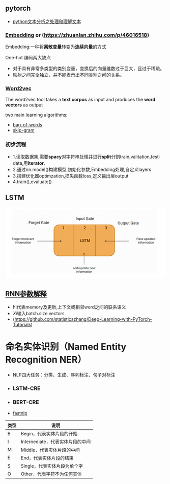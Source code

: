 ## pytorch

- [python文本分析之处理和理解文本](https://zhuanlan.zhihu.com/p/340879728)

### [Embedding](https://towardsdatascience.com/neural-network-embeddings-explained-4d028e6f0526) or (https://zhuanlan.zhihu.com/p/46016518)

Embedding:一种将**离散变量**转变为**连续向量**的方式

One-hot 编码两大缺点

- 对于具有非常多类型的类别变量，变换后的向量维数过于巨大，且过于稀疏。
- 映射之间完全独立，并不能表示出不同类别之间的关系。

### [Word2vec](https://code.google.com/archive/p/word2vec/)

The word2vec tool takes a **text corpus** as input and produces the **word vectors** as output

two main learning algorithms:
- [bag-of-words](https://arxiv.org/pdf/1301.3781.pdf)
- [skip-gram](https://arxiv.org/pdf/1310.4546.pdf)

### 初步流程
- 1.读取数据集,需要**spacy**对字符串处理并进行**split**分割train,valitation,test-data,用**iterator**.
- 2.通过nn.model()构建模型,初始化参数,Embedding处理,自定义layers
- 3.搭建优化器optimzation,损失函数loss,定义输出层output
- 4.train(),evaluate()

## LSTM

![](Emotional_Analysis/assets/LSTM.png)


## [RNN参数解释](https://www.bilibili.com/video/BV1dZ4y1g7DE?p=3&spm_id_from=pageDriver)
- hi代表memory及更新,上下文或相邻word之间的联系语义
- $Xi$输入batch.size vectors
- (https://github.com/statisticszhang/Deep-Learning-with-PyTorch-Tutorials)



# 命名实体识别（Named Entity Recognition NER）
- NLP四大任务：分类、生成、序列标注、句子对标注
- ### LSTM-CRE
- ### BERT-CRE
- [fastnlp](https://fastnlp.readthedocs.io/zh/v0.5.0/tutorials/tutorial_9_seq_labeling.html)

类型|说明
--|--|
B|Begin，代表实体片段的开始
I|Internediate，代表实体片段的中间
M|Middle，代表实体片段的中间
E|End，代表实体片段的结束
S|Single，代表实体片段为单个字
O|Other，代表字符不为任何实体